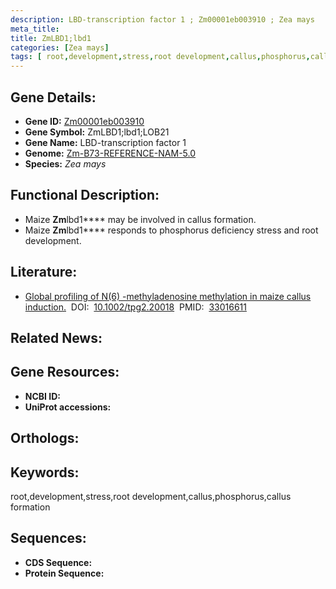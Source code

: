 ```yaml
---
description: LBD-transcription factor 1 ; Zm00001eb003910 ; Zea mays
meta_title:
title: ZmLBD1;lbd1
categories: [Zea mays]
tags: [ root,development,stress,root development,callus,phosphorus,callus formation ]
---
```


## Gene Details:
- **Gene ID:**	[Zm00001eb003910]()
- **Gene Symbol:** ZmLBD1;lbd1;LOB21
- **Gene Name:** LBD-transcription factor 1
- **Genome:** [Zm-B73-REFERENCE-NAM-5.0]()
- **Species:** *Zea mays*

## Functional Description:
   - Maize **Zm**lbd1**** may be involved in callus formation.
   - Maize **Zm**lbd1**** responds to phosphorus deficiency stress and root development.

## Literature:
   - [Global profiling of N(6) -methyladenosine methylation in maize callus induction.]( https://acsess.onlinelibrary.wiley.com/doi/10.1002/tpg2.20018)&nbsp;&nbsp;DOI:&nbsp;&nbsp;[10.1002/tpg2.20018](https://acsess.onlinelibrary.wiley.com/doi/10.1002/tpg2.20018)&nbsp;&nbsp;PMID:&nbsp;&nbsp;[33016611](https://pubmed.ncbi.nlm.nih.gov/33016611/)

## Related News:

## Gene Resources:
- **NCBI ID:** [](https://www.ncbi.nlm.nih.gov/gene/?term=)
- **UniProt accessions:** [](https://www.uniprot.org/uniprotkb//entry)

## Orthologs:

## Keywords:
root,development,stress,root development,callus,phosphorus,callus formation

## Sequences:
- **CDS Sequence:**
- **Protein Sequence:**
